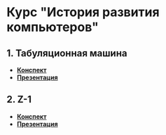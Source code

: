 # Курс "История развития компьютеров"
## 1. Табуляционная машина
* [**Конспект**](https://github.com/teacher57/history_of_computers/blob/main/notes/tabulating_machine.md)
* [**Презентация**](https://github.com/teacher57/history_of_computers/raw/main/presentations/tabulating_machine.pptx)
## 2. Z-1
* [**Конспект**]()
* [**Презентация**]()
